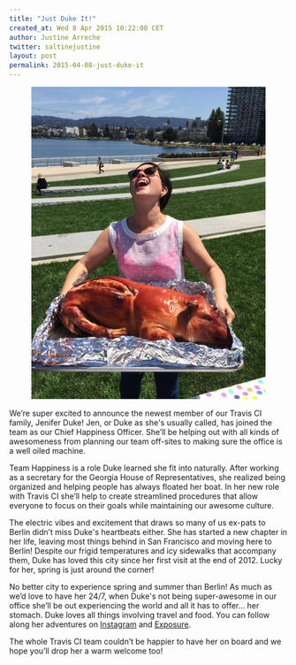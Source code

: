```yaml
---
title: "Just Duke It!"
created_at: Wed 8 Apr 2015 10:22:00 CET
author: Justine Arreche
twitter: saltinejustine
layout: post
permalink: 2015-04-08-just-duke-it
---
```


<figure class="right small">
  <img src="/images/2015-04-02-jen-duke.jpg">
</figure>

We’re super excited to announce the newest member of our Travis CI family, Jenifer Duke! Jen, or Duke as she's usually called, has joined the team as our Chief Happiness Officer. She’ll be helping out with all kinds of awesomeness from planning our team off-sites to making sure the office is a well oiled machine.

Team Happiness is a role Duke learned she fit into naturally. After working as a secretary for the Georgia House of Representatives, she realized being organized and helping people has always floated her boat. In her new role with Travis CI she’ll help to create streamlined procedures that allow everyone to focus on their goals while maintaining our awesome culture.

The electric vibes and excitement that draws so many of us ex-pats to Berlin didn’t miss Duke's heartbeats either. She has started a new chapter in her life, leaving most things behind in San Francisco and moving here to Berlin! Despite our frigid temperatures and icy sidewalks that accompany them, Duke has loved this city since her first visit at the end of 2012. Lucky for her, spring is just around the corner!

No better city to experience spring and summer than Berlin! As much as we’d love to have her 24/7, when Duke's not being super-awesome in our office she’ll be out experiencing the world and all it has to offer… her stomach. Duke loves all things involving travel and food. You can follow along her adventures on [Instagram](https://instagram.com/thedukeofberlin/) and [Exposure](https://theduke.exposure.co/). 

The whole Travis CI team couldn’t be happier to have her on board and we hope you’ll drop her a warm welcome too!
